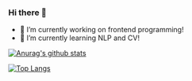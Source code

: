 ### Hi there 👋


- 🔭 I’m currently working on frontend programming!
- 🌱 I’m currently learning NLP and CV!


[![Anurag's github stats](https://github-readme-stats.vercel.app/api?username=DummyNodeHead&theme=tokyonight&show_icons=true)](https://github.com/anuraghazra/github-readme-stats)

[![Top Langs](https://github-readme-stats.vercel.app/api/top-langs/?username=DummyNodeHead&theme=tokyonight&langs_count=8)](https://github.com/anuraghazra/github-readme-stats)


